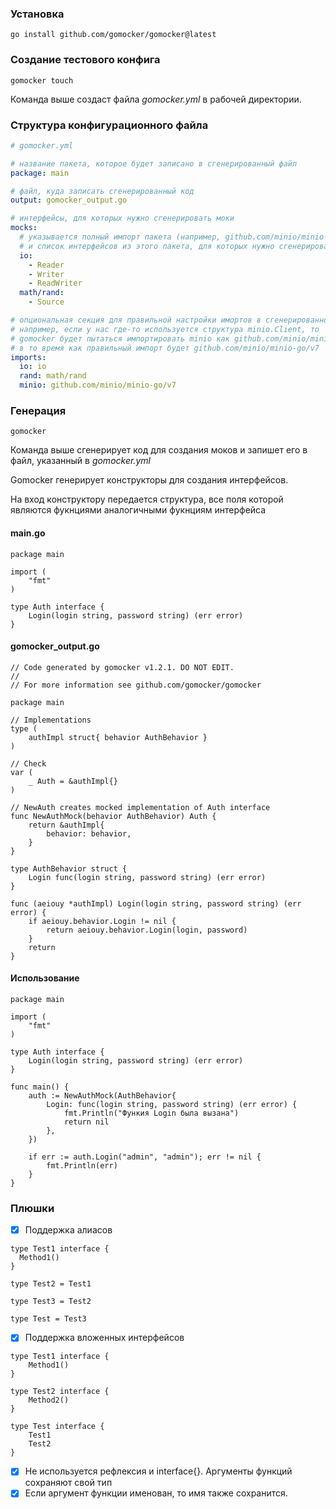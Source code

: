 ### Установка
```shell
go install github.com/gomocker/gomocker@latest
```
### Создание тестового конфига
```shell
gomocker touch
```
Команда выше создаст файла *gomocker.yml* в рабочей директории.
### Структура конфигурационного файла
```yaml
# gomocker.yml

# название пакета, которое будет записано в сгенерированный файл
package: main

# файл, куда записать сгенерированный код
output: gomocker_output.go

# интерфейсы, для которых нужно сгенерировать моки
mocks:
  # указывается полный импорт пакета (например, github.com/minio/minio-go/v7, или в случае с io просто io)
  # и список интерфейсов из этого пакета, для которых нужно сгенерировать код.
  io:
    - Reader
    - Writer
    - ReadWriter
  math/rand:
    - Source

# опциональная секция для правильной настройки имортов в сгенерированном коде
# например, если у нас где-то используется структура minio.Client, то
# gomocker будет пытаться импортировать minio как github.com/minio/minio-go
# в то время как правильный импорт будет github.com/minio/minio-go/v7
imports:
  io: io
  rand: math/rand
  minio: github.com/minio/minio-go/v7
```
### Генерация
```shell
gomocker
```
Команда выше сгенерирует код для создания моков и запишет его в файл, указанный в *gomocker.yml*

Gomocker генерирует конструкторы для создания интерфейсов.

На вход конструктору передается структура, все поля которой являются фукнциями аналогичными фукнциям интерфейса
#### main.go
```golang
package main

import (
	"fmt"
)

type Auth interface {
	Login(login string, password string) (err error)
}
```
#### gomocker_output.go
```golang
// Code generated by gomocker v1.2.1. DO NOT EDIT.
//
// For more information see github.com/gomocker/gomocker

package main

// Implementations
type (
	authImpl struct{ behavior AuthBehavior }
)

// Check
var (
	_ Auth = &authImpl{}
)

// NewAuth creates mocked implementation of Auth interface
func NewAuthMock(behavior AuthBehavior) Auth {
	return &authImpl{
		behavior: behavior,
	}
}

type AuthBehavior struct {
	Login func(login string, password string) (err error)
}

func (aeiouy *authImpl) Login(login string, password string) (err error) {
	if aeiouy.behavior.Login != nil {
		return aeiouy.behavior.Login(login, password)
	}
	return
}
```
#### Использование
```golang
package main

import (
	"fmt"
)

type Auth interface {
	Login(login string, password string) (err error)
}

func main() {
	auth := NewAuthMock(AuthBehavior{
		Login: func(login string, password string) (err error) {
			fmt.Println("Функия Login была вызана")
			return nil
		},
	})

	if err := auth.Login("admin", "admin"); err != nil {
		fmt.Println(err)
	}
}
```
### Плюшки
- [x] Поддержка алиасов
```golang
type Test1 interface {
  Method1()
}

type Test2 = Test1

type Test3 = Test2

type Test = Test3
```
- [x] Поддержка вложенных интерфейсов
```golang
type Test1 interface {
	Method1()
}

type Test2 interface {
	Method2()
}

type Test interface {
	Test1
	Test2
}
```
- [x] Не используется рефлексия и interface{}. Аргументы функций сохраняют свой тип
- [x] Если аргумент функции именован, то имя также сохранится.

